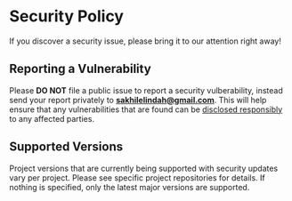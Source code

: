 # Security Policy

If you discover a security issue, please bring it to our attention right away!

## Reporting a Vulnerability
Please **DO NOT** file a public issue to report a security vulberability, instead send your report privately to **sakhilelindah@gmail.com**. This will help ensure that any vulnerabilities that are found can be [disclosed responsibly](https://en.wikipedia.org/wiki/Responsible_disclosure) to any affected parties.

## Supported Versions
Project versions that are currently being supported with security updates vary per project.
Please see specific project repositories for details.
If nothing is specified, only the latest major versions are supported.
